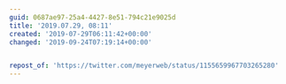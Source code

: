 ```yaml
---
guid: 0687ae97-25a4-4427-8e51-794c21e9025d
title: '2019.07.29, 08:11'
created: '2019-07-29T06:11:42+00:00'
changed: '2019-09-24T07:19:14+00:00'


repost_of: 'https://twitter.com/meyerweb/status/1155659967703265280'
---
```


